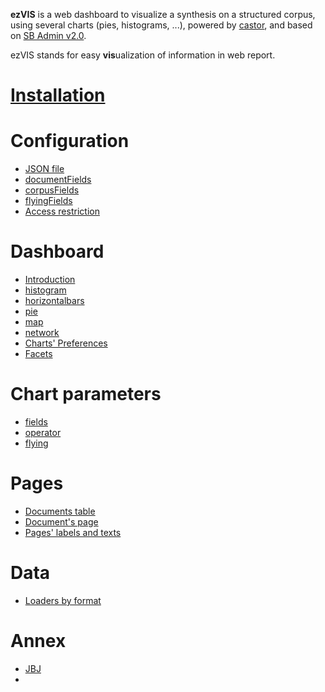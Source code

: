 **ezVIS** is a web dashboard to visualize a synthesis on a structured corpus, using several charts (pies, histograms, ...), powered by
[castor](https://github.com/castorjs/castor-core/), and based on 
[SB Admin v2.0](http://startbootstrap.com/templates/sb-admin-2/).

ezVIS stands for easy **vis**ualization of information in web report.

# [Installation](Installation.md)
# Configuration
- [JSON file](ConfigurationFile.md)
- [documentFields](DocumentFields.md)
- [corpusFields](CorpusFields.md)
- [flyingFields](FlyingFields.md)
- [Access restriction](Access.md)
# Dashboard
- [Introduction](Dashboard.md)
- [histogram](Histogram.md)
- [horizontalbars](HorizontalBars.md)
- [pie](Pie.md)
- [map](Map.md)
- [network](Network.md)
- [Charts' Preferences](Preferences.md)
- [Facets](Facets.md)
# Chart parameters
- [fields](Fields.md)
- [operator](Operators.md)
- [flying](Flying.md)
# Pages
- [Documents table](Documents.md)
- [Document's page](Display.md)
- [Pages' labels and texts](Pages.md)
# Data
- [Loaders by format](Loaders.md)
# Annex
- [JBJ](JBJ.md)
- 